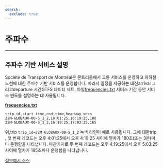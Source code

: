 ```yaml
---
search:
  exclude: true
---
```


# 주파수

<hr/>

## 주파수 기반 서비스 설명

Société de Transport de Montréal은 몬트리올에서 교통 서비스를 운영하고 지하철 노선에 대한 주파수 기반 서비스를 운영합니다. 따라서 일정을 제공하는 대신arrival 그리고departure 시간GTFS 데이터 세트, 파일[frequencies.txt](../../reference/#frequenciestxt) 서비스 기간 동안 서비스 빈도를 설명하는 데 사용됩니다.

[**frequencies.txt**](../../reference/#frequenciestxt)

    trip_id,start_time,end_time,headway_secs
    22M-GLOBAUX-00-S_1_2,16:01:25,16:19:25,180
    22M-GLOBAUX-00-S_1_2,16:19:25,17:03:25,165

위,trip `trip_id=22M-GLOBAUX-00-S_1_2` 녹색 라인이 예로 사용됩니다. 그에 대한trip , 첫 번째 레코드는 오후 4:01:25에서 오후 4:19:25 사이에 열차가 180초(또는 3분)마다 운행함을 나타냅니다. 마찬가지로 두 번째 레코드는 오후 4:19:25에서 오후 5:03:25 사이에 열차가 165초마다 운행함을 나타냅니다.

[정보예시 소스](https://www.stm.info/en/about/developers)
